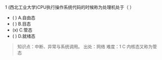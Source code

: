 1
(西北工业大学)CPU执行操作系统代码的时候称为处理机处于（ ）
- ( ) A.自由态
- ( ) B.目态
- (x) C.管态
- ( ) D.就绪态

> 知识点：中断、异常与系统调用。
> 出处：网络
> 难度：1
> C 内核态又称为管态

